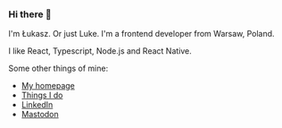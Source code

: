 ### Hi there 👋

I'm Łukasz. Or just Luke. I'm a frontend developer from Warsaw, Poland.

I like React, Typescript, Node.js and React Native.

Some other things of mine:

* [My homepage](https://www.lukaszwojcik.net/)
* [Things I do](https://www.lukem.net/)
* [LinkedIn](https://www.linkedin.com/in/lukaszwojcik/)
* [Mastodon](https://mastodon.lukem.net/@lukem)
